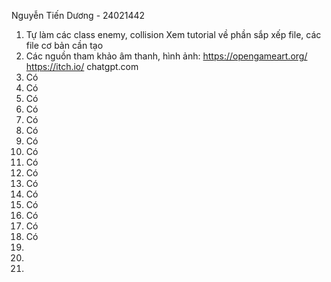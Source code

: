 Nguyễn Tiến Dương - 24021442
1. Tự làm các class enemy, collision 
    Xem tutorial về phần sắp xếp file, các file cơ bản cần tạo
2. Các nguồn tham khảo âm thanh, hình ảnh:
    https://opengameart.org/
    https://itch.io/
    chatgpt.com
3. Có
4. Có
5. Có
6. Có
7. Có
8. Có
9. Có
10. Có
11. Có
12. Có
13. Có
14. Có
15. Có
16. Có
17. Có
18. Có
19.
20.
21.